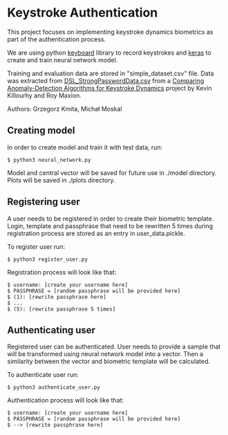 # Keystroke Authentication

This project focuses on implementing keystroke dynamics biometrics as part of the authentication process.

We are using python [keyboard](https://pypi.org/project/keyboard/) library to record keystrokes and 
[keras](https://keras.io/) to create and train neural network model.

Training and evaluation data are stored in "simple_dataset.csv" file. Data was extracted from
[DSL_StrongPasswordData.csv](https://www.cs.cmu.edu/~keystroke/DSL-StrongPasswordData.csv) from a
[Comparing Anomaly-Detection Algorithms for Keystroke Dynamics](https://www.cs.cmu.edu/~maxion/pubs/KillourhyMaxion09.pdf)
project by Kevin Killourhy and Roy Maxion.

Authors: Grzegorz Kmita, Michał Moskal

## Creating model

In order to create model and train it with test data, run:

```
$ python3 neural_network.py
```

Model and central vector will be saved for future use in ./model directory.
Plots will be saved in ./plots directory.

## Registering user

A user needs to be registered in order to create their biometric template. Login, template and passphrase that need to be
rewritten 5 times during registration process are stored as an entry in user_data.pickle.

To register user run:

```
$ python3 register_user.py
```

Registration process will look like that:

```
$ username: [create your username here]
$ PASSPHRASE = [random passphrase will be provided here]
$ (1): [rewrite passphrase here]
$ ...
$ (5): [rewrite passphrase 5 times]
```

## Authenticating user

Registered user can be authenticated. User needs to provide a sample that will
be transformed using neural network model into a vector. Then a similarity between 
the vector and biometric template will be calculated.

To authenticate user run:

```
$ python3 authenticate_user.py
```

Authentication process will look like that:

```
$ username: [create your username here]
$ PASSPHRASE = [random passphrase will be provided here]
$ --> [rewrite passphrase here]
```